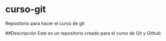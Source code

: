 # curso-git
Repositorio para hacer el curso de git

##Descripción
Este es un repositorio creado para el curso de Git y Github
